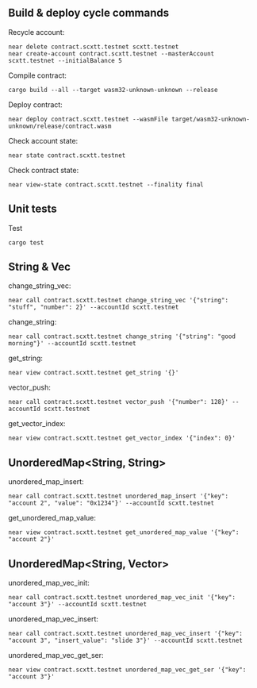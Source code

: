 ## Build & deploy cycle commands

Recycle account: 
```
near delete contract.scxtt.testnet scxtt.testnet                                                 
near create-account contract.scxtt.testnet --masterAccount scxtt.testnet --initialBalance 5
```

Compile contract:
```
cargo build --all --target wasm32-unknown-unknown --release
```

Deploy contract:
```
near deploy contract.scxtt.testnet --wasmFile target/wasm32-unknown-unknown/release/contract.wasm
```

Check account state:
```
near state contract.scxtt.testnet
```

Check contract state:
```
near view-state contract.scxtt.testnet --finality final
```

## Unit tests
Test
```
cargo test
```


## String & Vec

change_string_vec:
```
near call contract.scxtt.testnet change_string_vec '{"string": "stuff", "number": 2}' --accountId scxtt.testnet
```
	
change_string:
```
near call contract.scxtt.testnet change_string '{"string": "good morning"}' --accountId scxtt.testnet
```
get_string:
```
near view contract.scxtt.testnet get_string '{}'
```
	
vector_push:
```
near call contract.scxtt.testnet vector_push '{"number": 128}' --accountId scxtt.testnet
```
get_vector_index:
```
near view contract.scxtt.testnet get_vector_index '{"index": 0}'
```

## UnorderedMap<String, String>

unordered_map_insert:
```
near call contract.scxtt.testnet unordered_map_insert '{"key": "account 2", "value": "0x1234"}' --accountId scxtt.testnet
```
get_unordered_map_value:
```
near view contract.scxtt.testnet get_unordered_map_value '{"key": "account 2"}'
```


## UnorderedMap<String, Vector<String>>

unordered_map_vec_init:
```
near call contract.scxtt.testnet unordered_map_vec_init '{"key": "account 3"}' --accountId scxtt.testnet
```
unordered_map_vec_insert:
```
near call contract.scxtt.testnet unordered_map_vec_insert '{"key": "account 3", "insert_value": "slide 3"}' --accountId scxtt.testnet
```
unordered_map_vec_get_ser:
```
near view contract.scxtt.testnet unordered_map_vec_get_ser '{"key": "account 3"}'
```